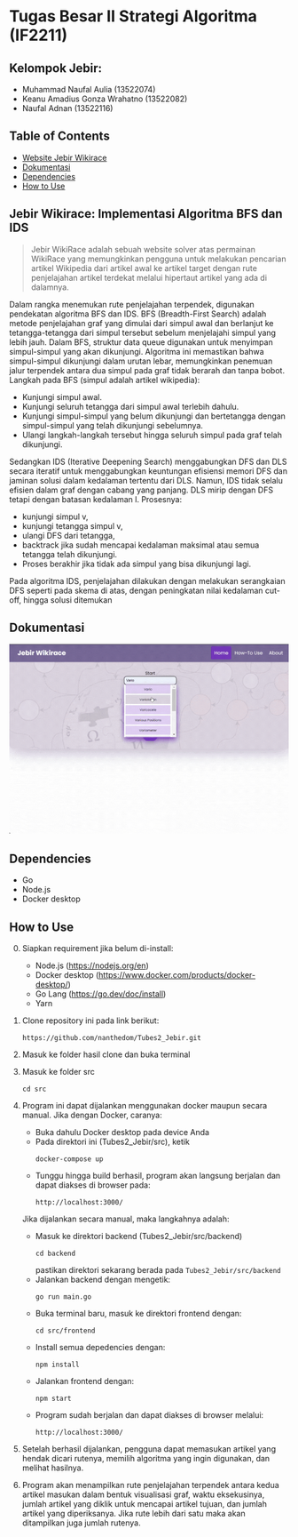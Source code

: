 # Tugas Besar II Strategi Algoritma (IF2211)
## Kelompok Jebir:
* Muhammad Naufal Aulia 			(13522074)
* Keanu Amadius Gonza Wrahatno		(13522082)
* Naufal Adnan					(13522116)


## Table of Contents
* [Website Jebir Wikirace](#jebir)
* [Dokumentasi](#dokumentasi)
* [Dependencies](#dependencies)
* [How to Use](#how-to-use)


## Jebir Wikirace: Implementasi Algoritma BFS dan IDS  <a href="jebir"></a>
> Jebir WikiRace adalah sebuah website solver atas permainan WikiRace yang memungkinkan pengguna untuk melakukan pencarian artikel Wikipedia dari artikel awal ke artikel target dengan rute penjelajahan artikel terdekat melalui hipertaut artikel yang ada di dalamnya.

Dalam rangka menemukan rute penjelajahan terpendek, digunakan pendekatan algoritma BFS dan IDS. 
BFS (Breadth-First Search) adalah metode penjelajahan graf yang dimulai dari simpul awal dan berlanjut ke tetangga-tetangga dari simpul tersebut sebelum menjelajahi simpul yang lebih jauh. Dalam BFS, struktur data queue digunakan untuk menyimpan simpul-simpul yang akan dikunjungi. Algoritma ini memastikan bahwa simpul-simpul dikunjungi dalam urutan lebar, memungkinkan penemuan jalur terpendek antara dua simpul pada graf tidak berarah dan tanpa bobot. Langkah pada BFS (simpul adalah artikel wikipedia):
* Kunjungi simpul awal.
* Kunjungi seluruh tetangga dari simpul awal terlebih dahulu.
* Kunjungi simpul-simpul yang belum dikunjungi dan bertetangga dengan simpul-simpul yang telah dikunjungi sebelumnya.
* Ulangi langkah-langkah tersebut hingga seluruh simpul pada graf telah dikunjungi.



Sedangkan IDS (Iterative Deepening Search) menggabungkan DFS dan DLS secara iteratif untuk menggabungkan keuntungan efisiensi memori DFS dan jaminan solusi dalam kedalaman tertentu dari DLS. Namun, IDS tidak selalu efisien dalam graf dengan cabang yang panjang. DLS mirip dengan DFS tetapi dengan batasan kedalaman l. Prosesnya: 
* kunjungi simpul v, 
* kunjungi tetangga simpul v, 
* ulangi DFS dari tetangga,  
* backtrack jika sudah mencapai kedalaman maksimal atau semua tetangga telah dikunjungi. 
* Proses berakhir jika tidak ada simpul yang bisa dikunjungi lagi.

Pada algoritma IDS, penjelajahan dilakukan dengan melakukan serangkaian DFS seperti pada skema di atas, dengan peningkatan nilai kedalaman cut-off, hingga solusi ditemukan


## Dokumentasi <a href="dokumentasi"></a>
![Example screenshot](src/frontend/src/components/assets/jebir1.gif)

## Dependencies <a href="dependencies"></a>
- Go 
- Node.js
- Docker desktop

## How to Use <a href="how-to-use"></a>
0. Siapkan requirement jika belum di-install:
    - Node.js (https://nodejs.org/en) 
    - Docker desktop (https://www.docker.com/products/docker-desktop/) 
    - Go Lang (https://go.dev/doc/install)
    - Yarn

1. Clone repository ini pada link berikut:
    ```
    https://github.com/nanthedom/Tubes2_Jebir.git
    ```
2. Masuk ke folder hasil clone dan buka terminal
3. Masuk ke folder src 
    ```
    cd src
    ```
4. Program ini dapat dijalankan menggunakan docker maupun secara manual. Jika dengan Docker, caranya:
    * Buka dahulu Docker desktop pada device Anda
    * Pada direktori ini (Tubes2_Jebir/src), ketik 
        ``` 
        docker-compose up 
        ```
    * Tunggu hingga build berhasil, program akan langsung berjalan dan dapat diakses di browser pada: 
        ```
        http://localhost:3000/
        ```
    Jika dijalankan secara manual, maka langkahnya adalah:
    * Masuk ke direktori backend (Tubes2_Jebir/src/backend)
      ```
      cd backend
      ```
      pastikan direktori sekarang berada pada `Tubes2_Jebir/src/backend`
    * Jalankan backend dengan mengetik:
      ```
      go run main.go
      ```
    * Buka terminal baru, masuk ke direktori frontend dengan:
      ```
      cd src/frontend
      ```
    * Install semua depedencies dengan:
      ```
      npm install
      ```
    * Jalankan frontend dengan:
      ```
      npm start
      ```
    * Program sudah berjalan dan dapat diakses di browser melalui:
        ```
        http://localhost:3000/
        ```
5. Setelah berhasil dijalankan, pengguna dapat memasukan artikel yang hendak dicari rutenya, memilih algoritma yang ingin digunakan, dan melihat hasilnya.
6. Program akan menampilkan rute penjelajahan terpendek antara kedua artikel masukan dalam bentuk visualisasi graf, waktu eksekusinya, jumlah artikel yang diklik untuk mencapai artikel tujuan, dan jumlah artikel yang diperiksanya. Jika rute lebih dari satu maka akan ditampilkan juga jumlah rutenya.